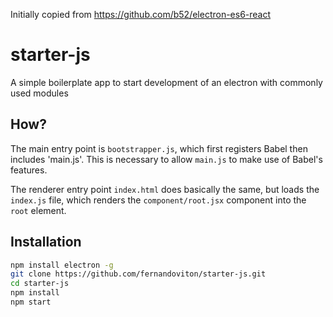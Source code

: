 Initially copied from https://github.com/b52/electron-es6-react

# starter-js

A simple boilerplate app to start development of an electron with commonly used modules

## How?

The main entry point is `bootstrapper.js`, which first registers Babel then includes
'main.js'.  This is necessary to allow `main.js` to make use of Babel's features.

The renderer entry point `index.html` does basically the same, but loads the
`index.js` file, which renders the `component/root.jsx` component into the `root` element.

## Installation

```bash
npm install electron -g
git clone https://github.com/fernandoviton/starter-js.git
cd starter-js
npm install
npm start
```

[ES6]: http://exploringjs.com/
[React]: https://facebook.github.io/react/
[Electron]: http://electron.atom.io/
[Babel]: http://babeljs.io

